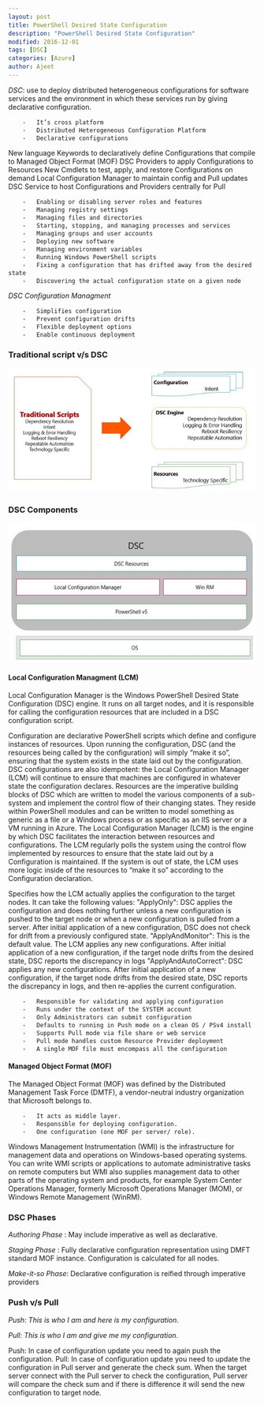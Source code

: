 ```yaml
---
layout: post
title: PowerShell Desired State Configuration
description: "PowerShell Desired State Configuration"
modified: 2016-12-01
tags: [DSC]
categories: [Azure]
author: Ajeet
---
```

*DSC*: use to deploy distributed heterogeneous configurations for software services and the environment in which these services run by giving declarative configuration. 

        -   It’s cross platform
        -   Distributed Heterogeneous Configuration Platform
        -   Declarative configurations 

New language Keywords to declaratively define Configurations that compile to Managed Object Format (MOF) DSC Providers to apply Configurations to Resources
New Cmdlets to test, apply, and restore Configurations on demand Local Configuration Manager to maintain config and Pull updates DSC Service to host Configurations and Providers centrally for Pull


        -   Enabling or disabling server roles and features
        -   Managing registry settings
        -   Managing files and directories
        -   Starting, stopping, and managing processes and services
        -   Managing groups and user accounts
        -   Deploying new software
        -   Managing environment variables
        -   Running Windows PowerShell scripts
        -   Fixing a configuration that has drifted away from the desired state
        -   Discovering the actual configuration state on a given node

*DSC Configuration Managment*

        -   Simplifies configuration
        -   Prevent configuration drifts
        -   Flexible deployment options
        -   Enable continuous deployment

### Traditional script v/s DSC
![Traditional script v/s DSC](/images/posts/PSDSC/trdscriptvsdsc.JPG)

### DSC Components
 ![dsc component](/images/posts/PSDSC/dsccomponent.JPG)

 #### Local Configuration Managment (LCM)

 Local Configuration Manager is the Windows PowerShell Desired State Configuration (DSC) engine. It runs on all target nodes, and it is responsible for calling the configuration resources that are included in a DSC configuration script.

 Configuration are declarative PowerShell scripts which define and configure instances of resources. Upon running the configuration, DSC (and the resources being called by the configuration) will simply “make it so”, ensuring that the system exists in the state laid out by the configuration. DSC configurations are also idempotent: the Local Configuration Manager (LCM) will continue to ensure that machines are configured in whatever state the configuration declares.
Resources are the imperative building blocks of DSC which are written to model the various components of a sub-system and implement the control flow of their changing states. They reside within PowerShell modules and can be written to model something as generic as a file or a Windows process or as specific as an IIS server or a VM running in Azure.
The Local Configuration Manager (LCM) is the engine by which DSC facilitates the interaction between resources and configurations. The LCM regularly polls the system using the control flow implemented by resources to ensure that the state laid out by a Configuration is maintained. If the system is out of state, the LCM uses more logic inside of the resources to “make it so” according to the Configuration declaration.

Specifies how the LCM actually applies the configuration to the target nodes. It can take the following values: "ApplyOnly": DSC applies the configuration and does nothing further unless a new configuration is pushed to the target node or when a new configuration is pulled from a server. After initial application of a new configuration, DSC does not check for drift from a previously configured state. "ApplyAndMonitor": This is the default value. The LCM applies any new configurations. After initial application of a new configuration, if the target node drifts from the desired state, DSC reports the discrepancy in logs "ApplyAndAutoCorrect": DSC applies any new configurations. After initial application of a new configuration, if the target node drifts from the desired state, DSC reports the discrepancy in logs, and then re-applies the current configuration.

        -   Responsible for validating and applying configuration
        -   Runs under the context of the SYSTEM account
        -   Only Administrators can submit configuration
        -   Defaults to running in Push mode on a clean OS / PSv4 install
        -   Supports Pull mode via file share or web service
        -   Pull mode handles custom Resource Provider deployment
        -   A single MOF file must encompass all the configuration


 #### Managed Object Format (MOF)
The Managed Object Format (MOF) was defined by the Distributed Management Task Force (DMTF), a vendor-neutral industry organization that Microsoft belongs to. 

        -   It acts as middle layer.
        -   Responsible for deploying configuration.
        -   One configuration (one MOF per server/ role).

 Windows Management Instrumentation (WMI) is the infrastructure for management data and operations on Windows-based operating systems. You can write WMI scripts or applications to automate administrative tasks on remote computers but WMI also supplies management data to other parts of the operating system and products, for example System Center Operations Manager, formerly Microsoft Operations Manager (MOM), or Windows Remote Management (WinRM).

### DSC Phases
*Authoring Phase* : May include imperative as well as declarative.

*Staging Phase* : Fully declarative configuration representation using DMFT standard MOF instance.
Configuration is calculated for all nodes.

*Make-it-so  Phase*: Declarative configuration is reified through imperative providers


### Push v/s Pull

*Push: This is who I am and here is my configuration*. 

*Pull:  This is who I am and give me my configuration*.

Push: In case of configuration update you need to again push the configuration.
Pull: In case of configuration update you need to update the configuration in Pull server and generate the check sum. When the target server connect with the Pull server to check the configuration, Pull server will compare the check sum and if there is difference it will send the new configuration to target node.
